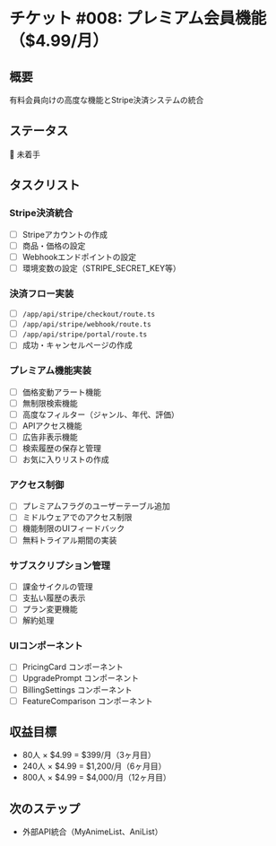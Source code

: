 # チケット #008: プレミアム会員機能（$4.99/月）

## 概要
有料会員向けの高度な機能とStripe決済システムの統合

## ステータス
🔴 未着手

## タスクリスト

### Stripe決済統合
- [ ] Stripeアカウントの作成
- [ ] 商品・価格の設定
- [ ] Webhookエンドポイントの設定
- [ ] 環境変数の設定（STRIPE_SECRET_KEY等）

### 決済フロー実装
- [ ] `/app/api/stripe/checkout/route.ts`
- [ ] `/app/api/stripe/webhook/route.ts`
- [ ] `/app/api/stripe/portal/route.ts`
- [ ] 成功・キャンセルページの作成

### プレミアム機能実装
- [ ] 価格変動アラート機能
- [ ] 無制限検索機能
- [ ] 高度なフィルター（ジャンル、年代、評価）
- [ ] APIアクセス機能
- [ ] 広告非表示機能
- [ ] 検索履歴の保存と管理
- [ ] お気に入りリストの作成

### アクセス制御
- [ ] プレミアムフラグのユーザーテーブル追加
- [ ] ミドルウェアでのアクセス制限
- [ ] 機能制限のUIフィードバック
- [ ] 無料トライアル期間の実装

### サブスクリプション管理
- [ ] 課金サイクルの管理
- [ ] 支払い履歴の表示
- [ ] プラン変更機能
- [ ] 解約処理

### UIコンポーネント
- [ ] PricingCard コンポーネント
- [ ] UpgradePrompt コンポーネント
- [ ] BillingSettings コンポーネント
- [ ] FeatureComparison コンポーネント

## 収益目標
- 80人 × $4.99 = $399/月（3ヶ月目）
- 240人 × $4.99 = $1,200/月（6ヶ月目）
- 800人 × $4.99 = $4,000/月（12ヶ月目）

## 次のステップ
- 外部API統合（MyAnimeList、AniList）